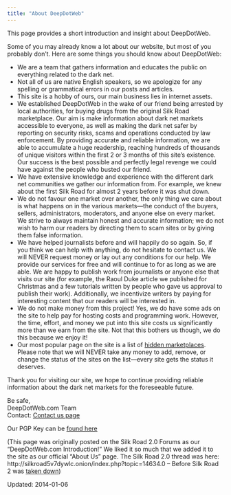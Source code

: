 ```yaml
---
title: "About DeepDotWeb"
---
```


<p>This page provides a short introduction and insight about DeepDotWeb.</p>
<p>Some of you may already know a lot about our website, but most of you probably don’t. Here are some things you should know about DeepDotWeb:</p>
<ul>
<li>We are a team that gathers information and educates the public on everything related to the dark net.</li>
<li>Not all of us are native English speakers, so we apologize for any spelling or grammatical errors in our posts and articles.</li>
<li>This site is a hobby of ours, our main business lies in internet assets.</li>
<li>We established DeepDotWeb in the wake of our friend being arrested by local authorities, for buying drugs from the original Silk Road marketplace. Our aim is make information about dark net markets accessible to everyone, as well as making the dark net safer by reporting on security risks, scams and operations conducted by law enforcement. By providing accurate and reliable information, we are able to accumulate a huge readership, reaching hundreds of thousands of unique visitors within the first 2 or 3 months of this site’s existence. Our success is the best possible and perfectly legal revenge we could have against the people who busted our friend.</li>
<li>We have extensive knowledge and experience with the different dark net communities we gather our information from. For example, we knew about the first Silk Road for almost 2 years before it was shut down.</li>
<li>We do not favour one market over another, the only thing we care about is what happens on in the various markets—the conduct of the buyers, sellers, administrators, moderators, and anyone else on every market. We strive to always maintain honest and accurate information; we do not wish to harm our readers by directing them to scam sites or by giving them false information.</li>
<li>We have helped journalists before and will happily do so again. So, if you think we can help with anything, do not hesitate to contact us. We will NEVER request money or lay out any conditions for our help. We provide our services for free and will continue to for as long as we are able. We are happy to publish work from journalists or anyone else that visits our site (for example, the Raoul Duke article we published for Christmas and a few tutorials written by people who gave us approval to publish their work). Additionally, we incentivize writers by paying for interesting content that our readers will be interested in.</li>
<li>We do not make money from this project! Yes, we do have some ads on the site to help pay for hosting costs and programming work. However, the time, effort, and money we put into this site costs us significantly more than we earn from the site. Not that this bothers us though, we do this because we enjoy it!</li>
<li>Our most popular page on the site is a list of <a href="https://g-i-r.github.io/deepdotweb/2013/10/28/updated-llist-of-hidden-marketplaces-tor-i2p/">hidden marketplaces</a>.<br />
Please note that we will NEVER take any money to add, remove, or change the status of the sites on the list—every site gets the status it deserves.</li>
</ul>
<p>Thank you for visiting our site, we hope to continue providing reliable information about the dark net markets for the foreseeable future.</p>
<p>Be safe,<br />
DeepDotWeb.com Team<br />
Contact: <a href="https://g-i-r.github.io/deepdotweb/contact-us/">Contact us page</a><br />

<p>Our PGP Key can be <a href="https://g-i-r.github.io/deepdotweb-pgp-key/">found here</a></p>
<p>(This page was originally posted on the Silk Road 2.0 Forums as our “DeepDotWeb.com Introduction!” We liked it so much that we added it to the site as our official “About Us” page. The Silk Road 2.0 thread was here: http://silkroad5v7dywlc.onion/index.php?topic=14634.0 &#8211; Before Silk Road 2 was <a title="Silk Road 2 Seized! (Multiple Markets Seized)" href="https://g-i-r.github.io/deepdotweb/2014/11/06/silk-road-2-seized/">taken down</a>)</p>

Updated: 2014-01-06

